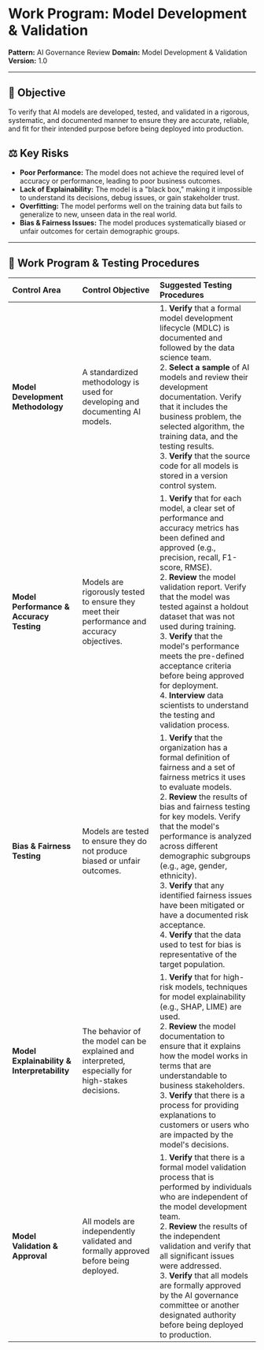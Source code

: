 # Work Program: Model Development & Validation

**Pattern:** AI Governance Review
**Domain:** Model Development & Validation
**Version:** 1.0

---

## 🎯 Objective

To verify that AI models are developed, tested, and validated in a rigorous, systematic, and documented manner to ensure they are accurate, reliable, and fit for their intended purpose before being deployed into production.

## ⚖️ Key Risks

*   **Poor Performance:** The model does not achieve the required level of accuracy or performance, leading to poor business outcomes.
*   **Lack of Explainability:** The model is a "black box," making it impossible to understand its decisions, debug issues, or gain stakeholder trust.
*   **Overfitting:** The model performs well on the training data but fails to generalize to new, unseen data in the real world.
*   **Bias & Fairness Issues:** The model produces systematically biased or unfair outcomes for certain demographic groups.

--- 

## 🔬 Work Program & Testing Procedures

| Control Area | Control Objective | Suggested Testing Procedures |
| :--- | :--- | :--- |
| **Model Development Methodology** | A standardized methodology is used for developing and documenting AI models. | 1. **Verify** that a formal model development lifecycle (MDLC) is documented and followed by the data science team.<br>2. **Select a sample** of AI models and review their development documentation. Verify that it includes the business problem, the selected algorithm, the training data, and the testing results.<br>3. **Verify** that the source code for all models is stored in a version control system. |
| **Model Performance & Accuracy Testing** | Models are rigorously tested to ensure they meet their performance and accuracy objectives. | 1. **Verify** that for each model, a clear set of performance and accuracy metrics has been defined and approved (e.g., precision, recall, F1-score, RMSE).<br>2. **Review** the model validation report. Verify that the model was tested against a holdout dataset that was not used during training.<br>3. **Verify** that the model's performance meets the pre-defined acceptance criteria before being approved for deployment.<br>4. **Interview** data scientists to understand the testing and validation process. |
| **Bias & Fairness Testing** | Models are tested to ensure they do not produce biased or unfair outcomes. | 1. **Verify** that the organization has a formal definition of fairness and a set of fairness metrics it uses to evaluate models.<br>2. **Review** the results of bias and fairness testing for key models. Verify that the model's performance is analyzed across different demographic subgroups (e.g., age, gender, ethnicity).<br>3. **Verify** that any identified fairness issues have been mitigated or have a documented risk acceptance.<br>4. **Verify** that the data used to test for bias is representative of the target population. |
| **Model Explainability & Interpretability** | The behavior of the model can be explained and interpreted, especially for high-stakes decisions. | 1. **Verify** that for high-risk models, techniques for model explainability (e.g., SHAP, LIME) are used.<br>2. **Review** the model documentation to ensure that it explains how the model works in terms that are understandable to business stakeholders.<br>3. **Verify** that there is a process for providing explanations to customers or users who are impacted by the model's decisions. |
| **Model Validation & Approval** | All models are independently validated and formally approved before being deployed. | 1. **Verify** that there is a formal model validation process that is performed by individuals who are independent of the model development team.<br>2. **Review** the results of the independent validation and verify that all significant issues were addressed.<br>3. **Verify** that all models are formally approved by the AI governance committee or another designated authority before being deployed to production. |

